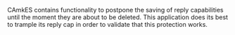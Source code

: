 <!--
     Copyright 2020, Data61, CSIRO (ABN 41 687 119 230)

     SPDX-License-Identifier: BSD-2-Clause
-->

CAmkES contains functionality to postpone the saving of reply capabilities
until the moment they are about to be deleted. This application does its best
to trample its reply cap in order to validate that this protection works.
